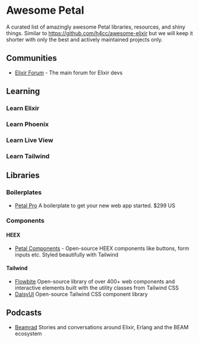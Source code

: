 # Awesome Petal

A curated list of amazingly awesome Petal libraries, resources, and shiny things. Similar to https://github.com/h4cc/awesome-elixir but we will keep it shorter with only the best and actively maintained projects only.

## Communities

- [Elixir Forum](https://elixirforum.com) - The main forum for Elixir devs

## Learning

### Learn Elixir

### Learn Phoenix

### Learn Live View

### Learn Tailwind

## Libraries

### Boilerplates
- [Petal Pro](https://petal.build) A boilerplate to get your new web app started. $299 US 

### Components

#### HEEX

- [Petal Components](https://petal.build/components) - Open-source HEEX components like buttons, form inputs etc. Styled beautifully with Tailwind

#### Tailwind

- [Flowbite](https://flowbite.com/) Open-source library of over 400+ web components and interactive elements built with the utility classes from Tailwind CSS
- [DaisyUI](https://daisyui.com/) Open-source Tailwind CSS component library

## Podcasts

- [Beamrad](https://www.beamrad.io/) Stories and conversations around Elixir, Erlang and the BEAM ecosystem
